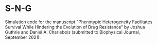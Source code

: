 # S-N-G
Simulation code for the manuscript "Phenotypic Heterogeneity Facilitates Survival While Hindering the Evolution of Drug Resistance" by Joshua Guthrie and Daniel A. Charlebois (submitted to Biophysical Journal, September 2021).
